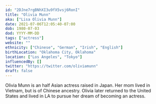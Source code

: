 ```yaml
---
id: "2DJne7rgBNhXI3u9fX5vsj6RonI"
title: "Olivia Munn"
aka: ["Lisa Olivia Munn"]
date: 2021-07-06T12:05:40-07:00
dob: 1980-07-03
dod: YYYY-MM-DD
tags: ["actress"]
website: ""
ethnicity: ["Chinese", "German", "Irish", "English"]
birthLocation: "Oklahoma City, Oklahoma"
location: ["Los Angeles", "Tokyo"]
influencedBy: []
twitter: "https://twitter.com/oliviamunn"
draft: false
---
```


Olivia Munn is an half Asian actress raised in Japan. Her mom lived in Vietnam,
but is of Chinese ancestry. Olivia later returned to the United States and lived
in LA to pursue her dream of becoming an actress.
